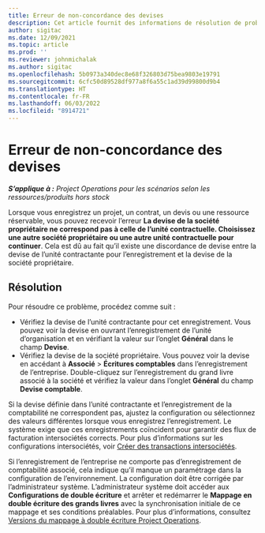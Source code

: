 ```yaml
---
title: Erreur de non-concordance des devises
description: Cet article fournit des informations de résolution de problème au sujet d’une erreur de non-concordance de devise qui se produit lorsque vous enregistrez des types d’enregistrement spécifiques.
author: sigitac
ms.date: 12/09/2021
ms.topic: article
ms.prod: ''
ms.reviewer: johnmichalak
ms.author: sigitac
ms.openlocfilehash: 5b0973a340dec8e68f326803d75bea9803e19791
ms.sourcegitcommit: 6cfc50d89528df977a8f6a55c1ad39d99800d9b4
ms.translationtype: HT
ms.contentlocale: fr-FR
ms.lasthandoff: 06/03/2022
ms.locfileid: "8914721"
---
```

# <a name="currency-mismatch-error"></a>Erreur de non-concordance des devises 

_**S’applique à :** Project Operations pour les scénarios selon les ressources/produits hors stock_

Lorsque vous enregistrez un projet, un contrat, un devis ou une ressource réservable, vous pouvez recevoir l’erreur **La devise de la société propriétaire ne correspond pas à celle de l’unité contractuelle. Choisissez une autre société propriétaire ou une autre unité contractuelle pour continuer**. Cela est dû au fait qu’il existe une discordance de devise entre la devise de l’unité contractante pour l’enregistrement et la devise de la société propriétaire.


## <a name="resolution"></a>Résolution

Pour résoudre ce problème, procédez comme suit :
- Vérifiez la devise de l’unité contractante pour cet enregistrement. Vous pouvez voir la devise en ouvrant l’enregistrement de l’unité d’organisation et en vérifiant la valeur sur l’onglet **Général** dans le champ **Devise**.
- Vérifiez la devise de la société propriétaire. Vous pouvez voir la devise en accédant à **Associé** > **Écritures comptables** dans l’enregistrement de l’entreprise. Double-cliquez sur l’enregistrement du grand livre associé à la société et vérifiez la valeur dans l’onglet **Général** du champ **Devise comptable**.

Si la devise définie dans l’unité contractante et l’enregistrement de la comptabilité ne correspondent pas, ajustez la configuration ou sélectionnez des valeurs différentes lorsque vous enregistrez l’enregistrement. Le système exige que ces enregistrements coïncident pour garantir des flux de facturation intersociétés corrects. Pour plus d’informations sur les configurations intersociétés, voir [Créer des transactions intersociétés](../../project-accounting/create-intercompany-transactions.md).

Si l’enregistrement de l’entreprise ne comporte pas d’enregistrement de comptabilité associé, cela indique qu’il manque un paramétrage dans la configuration de l’environnement. La configuration doit être corrigée par l’administrateur système. L’administrateur système doit accéder aux **Configurations de double écriture** et arrêter et redémarrer le **Mappage en double écriture des grands livres** avec la synchronisation initiale de ce mappage et ses conditions préalables. Pour plus d’informations, consultez [Versions du mappage à double écriture Project Operations](../../environment/resource-dual-write-maps.md).
